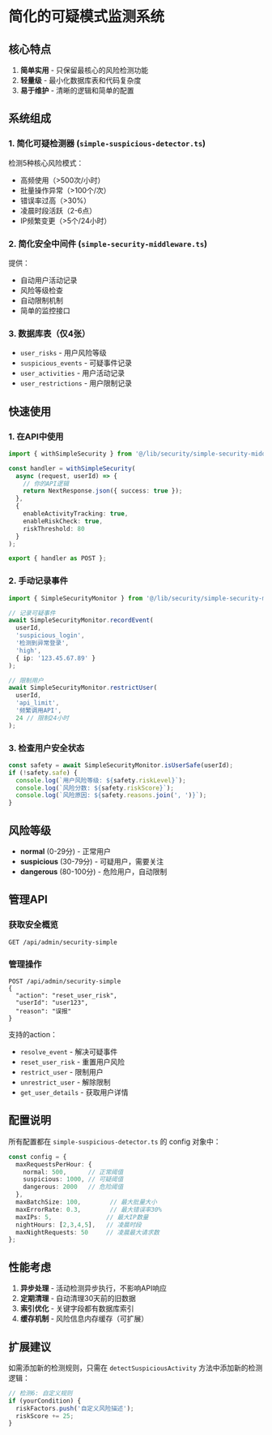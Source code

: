 # 简化的可疑模式监测系统

## 核心特点

1. **简单实用** - 只保留最核心的风险检测功能
2. **轻量级** - 最小化数据库表和代码复杂度
3. **易于维护** - 清晰的逻辑和简单的配置

## 系统组成

### 1. 简化可疑检测器 (`simple-suspicious-detector.ts`)

检测5种核心风险模式：
- 高频使用（>500次/小时）
- 批量操作异常（>100个/次）
- 错误率过高（>30%）
- 凌晨时段活跃（2-6点）
- IP频繁变更（>5个/24小时）

### 2. 简化安全中间件 (`simple-security-middleware.ts`)

提供：
- 自动用户活动记录
- 风险等级检查
- 自动限制机制
- 简单的监控接口

### 3. 数据库表（仅4张）

- `user_risks` - 用户风险等级
- `suspicious_events` - 可疑事件记录
- `user_activities` - 用户活动记录
- `user_restrictions` - 用户限制记录

## 快速使用

### 1. 在API中使用

```typescript
import { withSimpleSecurity } from '@/lib/security/simple-security-middleware';

const handler = withSimpleSecurity(
  async (request, userId) => {
    // 你的API逻辑
    return NextResponse.json({ success: true });
  },
  {
    enableActivityTracking: true,
    enableRiskCheck: true,
    riskThreshold: 80
  }
);

export { handler as POST };
```

### 2. 手动记录事件

```typescript
import { SimpleSecurityMonitor } from '@/lib/security/simple-security-middleware';

// 记录可疑事件
await SimpleSecurityMonitor.recordEvent(
  userId,
  'suspicious_login',
  '检测到异常登录',
  'high',
  { ip: '123.45.67.89' }
);

// 限制用户
await SimpleSecurityMonitor.restrictUser(
  userId,
  'api_limit',
  '频繁调用API',
  24 // 限制24小时
);
```

### 3. 检查用户安全状态

```typescript
const safety = await SimpleSecurityMonitor.isUserSafe(userId);
if (!safety.safe) {
  console.log(`用户风险等级: ${safety.riskLevel}`);
  console.log(`风险分数: ${safety.riskScore}`);
  console.log(`风险原因: ${safety.reasons.join(', ')}`);
}
```

## 风险等级

- **normal** (0-29分) - 正常用户
- **suspicious** (30-79分) - 可疑用户，需要关注
- **dangerous** (80-100分) - 危险用户，自动限制

## 管理API

### 获取安全概览
```
GET /api/admin/security-simple
```

### 管理操作
```
POST /api/admin/security-simple
{
  "action": "reset_user_risk",
  "userId": "user123",
  "reason": "误报"
}
```

支持的action：
- `resolve_event` - 解决可疑事件
- `reset_user_risk` - 重置用户风险
- `restrict_user` - 限制用户
- `unrestrict_user` - 解除限制
- `get_user_details` - 获取用户详情

## 配置说明

所有配置都在 `simple-suspicious-detector.ts` 的 config 对象中：

```typescript
const config = {
  maxRequestsPerHour: {
    normal: 500,      // 正常阈值
    suspicious: 1000, // 可疑阈值
    dangerous: 2000   // 危险阈值
  },
  maxBatchSize: 100,        // 最大批量大小
  maxErrorRate: 0.3,        // 最大错误率30%
  maxIPs: 5,               // 最大IP数量
  nightHours: [2,3,4,5],   // 凌晨时段
  maxNightRequests: 50     // 凌晨最大请求数
};
```

## 性能考虑

1. **异步处理** - 活动检测异步执行，不影响API响应
2. **定期清理** - 自动清理30天前的旧数据
3. **索引优化** - 关键字段都有数据库索引
4. **缓存机制** - 风险信息内存缓存（可扩展）

## 扩展建议

如需添加新的检测规则，只需在 `detectSuspiciousActivity` 方法中添加新的检测逻辑：

```typescript
// 检测6: 自定义规则
if (yourCondition) {
  riskFactors.push('自定义风险描述');
  riskScore += 25;
}
```